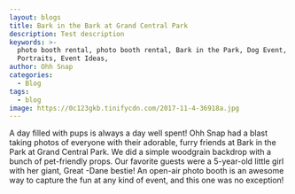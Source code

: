 ```yaml
---
layout: blogs
title: Bark in the Bark at Grand Central Park
description: Test description
keywords: >-
  photo booth rental, photo booth rental, Bark in the Park, Dog Event, Dog
  Portraits, Event Ideas,
author: Ohh Snap
categories:
  - Blog
tags:
  - blog
image: https://0c123gkb.tinifycdn.com/2017-11-4-36918a.jpg
---
```

A day filled with pups is always a day well spent\! Ohh Snap had a blast taking photos of everyone with their adorable, furry friends at Bark in the Park at Grand Central Park. We did a simple woodgrain backdrop with a bunch of pet-friendly props. Our favorite guests were a 5-year-old little girl with her giant, Great -Dane bestie\! An open-air photo booth is an awesome way to capture the fun at any kind of event, and this one was no exception\!

